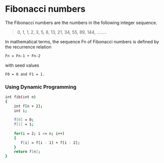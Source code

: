 # Fibonacci numbers
The Fibonacci numbers are the numbers in the following integer sequence.
> 0, 1, 1, 2, 3, 5, 8, 13, 21, 34, 55, 89, 144, ……..

In mathematical terms, the sequence Fn of Fibonacci numbers is defined by the recurrence relation 
```sh
Fn = Fn-1 + Fn-2 
```
with seed values 
```sh
F0 = 0 and F1 = 1.
```
### Using Dynamic Programming
```sh
int fib(int n)
{
    int f[n + 2];
    int i;
 
    f[0] = 0;
    f[1] = 1;
 
    for(i = 2; i <= n; i++)
    {
       f[i] = f[i - 1] + f[i - 2];
    }
    return f[n];
}
```
